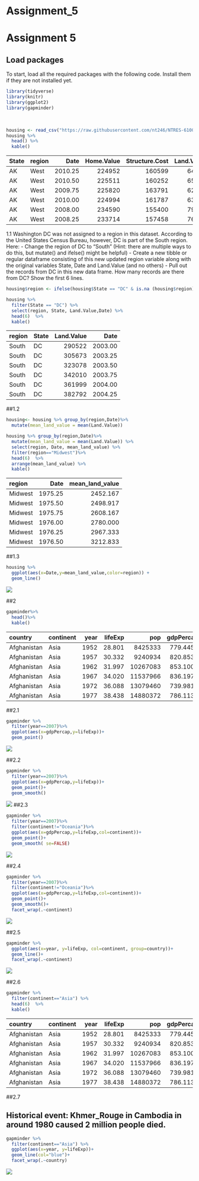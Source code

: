 Assignment_5
================

# Assignment 5

## Load packages

To start, load all the required packages with the following code.
Install them if they are not installed yet.

``` r
library(tidyverse)
library(knitr)
library(ggplot2)
library(gapminder)
```

<br>

``` r
housing <- read_csv("https://raw.githubusercontent.com/nt246/NTRES-6100-data-science/master/datasets/landdata_states.csv")
housing %>%
  head() %>% 
  kable() 
```

| State | region |    Date | Home.Value | Structure.Cost | Land.Value | Land.Share..Pct. | Home.Price.Index | Land.Price.Index | Year | Qrtr |
|:------|:-------|--------:|-----------:|---------------:|-----------:|-----------------:|-----------------:|-----------------:|-----:|-----:|
| AK    | West   | 2010.25 |     224952 |         160599 |      64352 |             28.6 |            1.481 |            1.552 | 2010 |    1 |
| AK    | West   | 2010.50 |     225511 |         160252 |      65259 |             28.9 |            1.484 |            1.576 | 2010 |    2 |
| AK    | West   | 2009.75 |     225820 |         163791 |      62029 |             27.5 |            1.486 |            1.494 | 2009 |    3 |
| AK    | West   | 2010.00 |     224994 |         161787 |      63207 |             28.1 |            1.481 |            1.524 | 2009 |    4 |
| AK    | West   | 2008.00 |     234590 |         155400 |      79190 |             33.8 |            1.544 |            1.885 | 2007 |    4 |
| AK    | West   | 2008.25 |     233714 |         157458 |      76256 |             32.6 |            1.538 |            1.817 | 2008 |    1 |

1.1 Washington DC was not assigned to a region in this dataset.
According to the United States Census Bureau, however, DC is part of the
South region. Here: - Change the region of DC to “South” (Hint: there
are multiple ways to do this, but mutate() and ifelse() might be
helpful) - Create a new tibble or regular dataframe consisting of this
new updated region variable along with the original variables State,
Date and Land.Value (and no others) - Pull out the records from DC in
this new data frame. How many records are there from DC? Show the first
6 lines.

``` r
housing$region <- ifelse(housing$State == "DC" & is.na (housing$region), "South", housing$region)

housing %>%
  filter(State == "DC") %>% 
  select(region, State, Land.Value,Date) %>% 
  head(6)  %>%
  kable() 
```

| region | State | Land.Value |    Date |
|:-------|:------|-----------:|--------:|
| South  | DC    |     290522 | 2003.00 |
| South  | DC    |     305673 | 2003.25 |
| South  | DC    |     323078 | 2003.50 |
| South  | DC    |     342010 | 2003.75 |
| South  | DC    |     361999 | 2004.00 |
| South  | DC    |     382792 | 2004.25 |

##1.2

``` r
housing<- housing %>% group_by(region,Date)%>%
  mutate(mean_land_value = mean(Land.Value))

housing %>% group_by(region,Date)%>%
  mutate(mean_land_value = mean(Land.Value)) %>% 
  select(region, Date, mean_land_value) %>% 
  filter(region=="Midwest")%>% 
  head(6)  %>%
  arrange(mean_land_value) %>%
  kable() 
```

| region  |    Date | mean_land_value |
|:--------|--------:|----------------:|
| Midwest | 1975.25 |        2452.167 |
| Midwest | 1975.50 |        2498.917 |
| Midwest | 1975.75 |        2608.167 |
| Midwest | 1976.00 |        2780.000 |
| Midwest | 1976.25 |        2967.333 |
| Midwest | 1976.50 |        3212.833 |

##1.3

``` r
housing %>% 
  ggplot(aes(x=Date,y=mean_land_value,color=region)) +
  geom_line()
```

![](Assignment_5_files/figure-gfm/unnamed-chunk-5-1.png)<!-- -->

##2

``` r
gapminder%>%
  head()%>%
  kable()
```

| country     | continent | year | lifeExp |      pop | gdpPercap |
|:------------|:----------|-----:|--------:|---------:|----------:|
| Afghanistan | Asia      | 1952 |  28.801 |  8425333 |  779.4453 |
| Afghanistan | Asia      | 1957 |  30.332 |  9240934 |  820.8530 |
| Afghanistan | Asia      | 1962 |  31.997 | 10267083 |  853.1007 |
| Afghanistan | Asia      | 1967 |  34.020 | 11537966 |  836.1971 |
| Afghanistan | Asia      | 1972 |  36.088 | 13079460 |  739.9811 |
| Afghanistan | Asia      | 1977 |  38.438 | 14880372 |  786.1134 |

##2.1

``` r
gapminder %>%
  filter(year==2007)%>%
  ggplot(aes(x=gdpPercap,y=lifeExp))+
  geom_point()
```

![](Assignment_5_files/figure-gfm/unnamed-chunk-7-1.png)<!-- -->

##2.2

``` r
gapminder %>%
  filter(year==2007)%>%
  ggplot(aes(x=gdpPercap,y=lifeExp))+
  geom_point()+
  geom_smooth()
```

![](Assignment_5_files/figure-gfm/unnamed-chunk-8-1.png)<!-- --> ##2.3

``` r
gapminder %>%
  filter(year==2007)%>%
  filter(continent!="Oceania")%>%
  ggplot(aes(x=gdpPercap,y=lifeExp,col=continent))+
  geom_point()+
  geom_smooth( se=FALSE)
```

![](Assignment_5_files/figure-gfm/unnamed-chunk-9-1.png)<!-- -->

##2.4

``` r
gapminder %>%
  filter(year==2007)%>%
  filter(continent!="Oceania")%>%
  ggplot(aes(x=gdpPercap,y=lifeExp,col=continent))+
  geom_point()+
  geom_smooth()+
  facet_wrap(.~continent)
```

![](Assignment_5_files/figure-gfm/unnamed-chunk-10-1.png)<!-- -->

##2.5

``` r
gapminder %>%
  ggplot(aes(x=year, y=lifeExp, col=continent, group=country))+
  geom_line()+
  facet_wrap(.~continent)
```

![](Assignment_5_files/figure-gfm/unnamed-chunk-11-1.png)<!-- -->

##2.6

``` r
gapminder %>%
  filter(continent=="Asia") %>%
  head(6)  %>%
  kable() 
```

| country     | continent | year | lifeExp |      pop | gdpPercap |
|:------------|:----------|-----:|--------:|---------:|----------:|
| Afghanistan | Asia      | 1952 |  28.801 |  8425333 |  779.4453 |
| Afghanistan | Asia      | 1957 |  30.332 |  9240934 |  820.8530 |
| Afghanistan | Asia      | 1962 |  31.997 | 10267083 |  853.1007 |
| Afghanistan | Asia      | 1967 |  34.020 | 11537966 |  836.1971 |
| Afghanistan | Asia      | 1972 |  36.088 | 13079460 |  739.9811 |
| Afghanistan | Asia      | 1977 |  38.438 | 14880372 |  786.1134 |

##2.7

## Historical event: Khmer_Rouge in Cambodia in around 1980 caused 2 million people died.

``` r
gapminder %>%
  filter(continent=="Asia") %>%
  ggplot(aes(x=year, y=lifeExp))+
  geom_line(col="blue")+
  facet_wrap(.~country)
```

![](Assignment_5_files/figure-gfm/unnamed-chunk-13-1.png)<!-- -->
